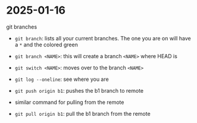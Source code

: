 # 2025-01-16
git branches

- `git branch`: lists all your current branches. The one you are on will have a `*` and the colored green
- `git branch <NAME>`: this will create a branch `<NAME>` where HEAD is
- `git switch <NAME>`: moves over to the branch `<NAME>`
- `git log --oneline`: see where you are

- `git push origin b1`: pushes the b1 branch to remote
- similar command for pulling from the remote
- `git pull origin b1`: pull the b1 branch from the remote